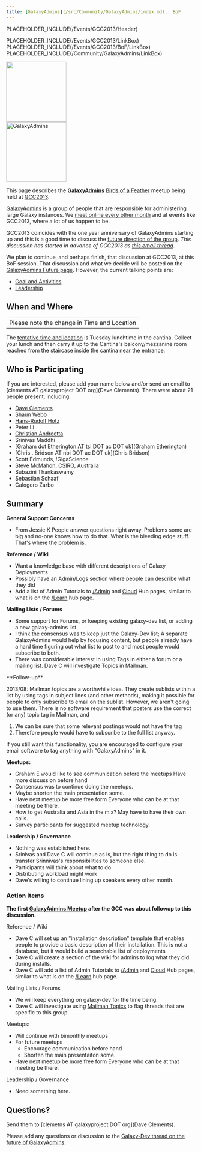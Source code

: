 ```yaml
---
title: [GalaxyAdmins](/src/Community/GalaxyAdmins/index.md),  BoF
---
```

PLACEHOLDER_INCLUDE(/Events/GCC2013/Header)



PLACEHOLDER_INCLUDE(/Events/GCC2013/LinkBox)
PLACEHOLDER_INCLUDE(/Events/GCC2013/BoF/LinkBox)
PLACEHOLDER_INCLUDE(/Community/GalaxyAdmins/LinkBox)

<div class='left'><a href='/Events/GCC2013/BoF'><img src='/Images/Logos/GCC2013BoFLogo.png' alt='' width="160" /></a><br />
<a href='/Community/GalaxyAdmins'><img src='/Images/Logos/GalaxyAdmins.png' alt='GalaxyAdmins' width="160" /></a></div>

This page describes the **[GalaxyAdmins](/Community/GalaxyAdmins)** [Birds of a Feather](/Events/GCC2013/BoF) meetup being held at [GCC2013](/src/Events/GCC2013/index.md).

[GalaxyAdmins](/Community/GalaxyAdmins) is a group of people that are responsible for administering large Galaxy instances.  We [meet online every other month](/src/Community/GalaxyAdmins/Meetups/index.md) and at events like GCC2013, where a lot of us happen to be.

GCC2013 coincides with the one year anniversary of GalaxyAdmins starting up and this is a good time to discuss the [future direction of the group](/Community/GalaxyAdmins/Future).  *This discussion has started in advance of GCC2013 as [this email thread](http://dev.list.galaxyproject.org/GalaxyAdmins-Group-Future-Directions-td4659133.html).* 

We plan to continue, and perhaps finish, that discussion at GCC2013, at this BoF session.  That discussion and what we decide will be posted on the [GalaxyAdmins Future page](/src/Community/GalaxyAdmins/Future/index.md).  However, the current talking points are:

* [Goal and Activities](/Community/GalaxyAdmins/Future#galaxyadmins-goals-and-activities)
* [Leadership](/Community/GalaxyAdmins/Future#leadership) 

## When and Where

<table>
  <tr>
    <td style=" class="red" "> </strong>Please note the change in Time and Location<strong> </td>
  </tr>
</table>


The [tentative time and location](/Events/GCC2013/BoF#bof-schedule) is Tuesday lunchtime in the cantina. Collect your lunch and then carry it up to the Cantina's balcony/mezzanine room reached from the staircase inside the cantina near the entrance.

## Who is Participating

If you are interested, please add your name below and/or send an email to [clements AT galaxyproject DOT org](Dave Clements).  There were about 21 people present, including:

* [Dave Clements](/src/DaveClements/index.md)
* Shaun Webb
* [Hans-Rudolf Hotz](/src/HansrudolfHotz/index.md)
* Peter Li
* [Christian Andreetta](http://www.computing.uni.no/staff?nickname=christiana)
* Srinivas Maddhi
* [Graham dot Etherington AT tsl DOT ac DOT uk](Graham Etherington)
* [Chris . Bridson AT nbi DOT ac DOT uk](Chris Bridson)
* Scott Edmunds, !GigaScience
* [Steve McMahon, CSIRO, Australia](/SteveMcMahon)
* Subazini Thankaswamy
* Sebastian Schaaf
* Calogero Zarbo

## Summary

**General Support Concerns**
* From Jessie K
    People answer questions right away.  Problems some are big and no-one knows how to do that.
    What is the bleeding edge stuff.  That's where the problem is.

**Reference / Wiki**
* Want a knowledge base with different descriptions of Galaxy Deployments
* Possibly have an Admin/Logs section where people can describe what they did
* Add a list of Admin Tutorials to [/Admin](/Admin) and [Cloud](/CloudMan) Hub pages, similar to what is on the [/Learn](/src/Learn/index.md) hub page.

**Mailing Lists / Forums**

* Some support for Forums, or keeping existing galaxy-dev list, or adding a new galaxy-admins list.
* I think the consensus was to keep just the Galaxy-Dev list;  A separate GalaxyAdmins would help by focusing content, but people already have a hard time figuring out what list to post to and most people would subscribe to both.
* There was considerable interest in using Tags in either a forum or a mailing list.  Dave C will investigate Topics in Mailman.

<div class='indent'>
**Follow-up**

2013/08: Mailman topics are a worthwhile idea.  They create sublists within a list by using tags in subject lines (and other methods), making it possible for people to only subscribe to email on the sublist.  However, we aren't going to use them.  There is no software requirement that posters use the correct (or any) topic tag in Mailman, and 
1. We can be sure that some relevant postings would not have the tag
2. Therefore people would have to subscribe to the full list anyway.

If you still want this functionality, you are encouraged to configure your email software to tag anything with "GalaxyAdmins" in it. 
</div>

**Meetups:**
* Graham E would like to see communication before the meetups  Have more discussion before hand
* Consensus was to continue doing the meetups.
* Maybe shorten the main presentation some.
* Have next meetup be more free form Everyone who can be at that meeting be there.
* How to get Australia and Asia in the mix?  May have to have their own calls.
* Survey participants for suggested meetup technology.

**Leadership / Governance**
* Nothing was established here.
* Srinivas and Dave C will continue as is, but the right thing to do is transfer Srinnivas's responsibilities to someone else.
* Participants will think about what to do
* Distributing workload might work
* Dave's willing to continue lining up speakers every other month.

### Action Items

**The first [GalaxyAdmins Meetup](/src/Community/GalaxyAdmins/Meetups/2013_11_20/index.md) after the GCC was about followup to this discussion.**


Reference / Wiki
* Dave C will set up an "installation description" template that enables people to provide a basic description of their installation.  This is not a database, but it would build a searchable list of deployments
* Dave C will create a section of the wiki for admins to log what they did during installs.
* Dave C will add a list of Admin Tutorials to [/Admin](/Admin) and [Cloud](/CloudMan) Hub pages, similar to what is on the [/Learn](/src/Learn/index.md) hub page.

Mailing Lists / Forums

* We will keep everything on galaxy-dev for the time being.
* Dave C will investigate using [Mailman Topics](http://www.list.org/mailman-member/node29.html) to flag threads that are specific to this group.

Meetups:
* Will continue with bimonthly meetups
* For future meetups
  * Encourage communication before hand
  * Shorten the main presentaiton some.
* Have next meetup be more free form Everyone who can be at that meeting be there.

Leadership / Governance
* Need something here.

## Questions?

Send them to [clemetns AT galaxyproject DOT org](Dave Clements).

Please add any questions or discussion to the [Galaxy-Dev thread on the future of GalaxyAdmins](http://dev.list.galaxyproject.org/GalaxyAdmins-Group-Future-Directions-td4659133.html).
